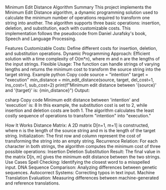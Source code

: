 Minimum Edit Distance Algorithm
Summary
This project implements the Minimum Edit Distance algorithm, a dynamic programming solution used to calculate the minimum number of operations required to transform one string into another. The algorithm supports three basic operations: insertion, deletion, and substitution, each with customizable costs. This implementation follows the pseudocode from Daniel Jurafsky's book, Speech and Language Processing.

Features
Customizable Costs: Define different costs for insertion, deletion, and substitution operations.
Dynamic Programming Approach: Efficient solution with a time complexity of O(m*n), where m and n are the lengths of the input strings.
Flexible Usage: The function can handle strings of varying lengths and returns the minimum cost to transform the source string into the target string.
Example
python
Copy code
source = "intention"
target = "execution"
min_distance = min_edit_distance(source, target, del_cost=1, ins_cost=1, sub_cost=2)
print(f"Minimum edit distance between '{source}' and '{target}' is: {min_distance}")
Output:

csharp
Copy code
Minimum edit distance between 'intention' and 'execution' is: 8
In this example, the substitution cost is set to 2, while insertion and deletion costs are both 1. The algorithm calculates the least costly sequence of operations to transform "intention" into "execution."

How It Works
Distance Matrix: A 2D matrix D[n+1, m+1] is constructed, where n is the length of the source string and m is the length of the target string.
Initialization: The first row and column represent the cost of transforming the string into an empty string.
Recurrence Relation: For each character in both strings, the algorithm computes the minimum cost of three possible operations:
Insertion
Deletion
Substitution
Result: The final value in the matrix D[n, m] gives the minimum edit distance between the two strings.
Use Cases
Spell Checking: Identifying the closest word to a misspelled input.
DNA Sequence Comparison: Analyzing differences between genetic sequences.
Autocorrect Systems: Correcting typos in text input.
Machine Translation Evaluation: Measuring differences between machine-generated and reference translations.
